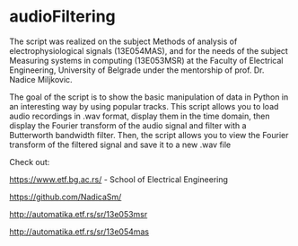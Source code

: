 # audioFiltering

The script was realized on the subject Methods of analysis of electrophysiological signals (13E054MAS), and for the needs of the subject Measuring systems in computing
(13E053MSR) at the Faculty of Electrical Engineering, University of Belgrade under the mentorship of prof. Dr. Nadice Miljkovic. 

The goal of the script is to show the basic manipulation of data in Python in an interesting way by using popular tracks.
This script allows you to load audio recordings in .wav format, display them in the time domain, then display the Fourier transform of the audio signal and filter with a Butterworth bandwidth filter. Then, the script allows you to view the Fourier transform of the filtered signal and save it to a new .wav file

Check out:

https://www.etf.bg.ac.rs/ - School of Electrical Engineering

https://github.com/NadicaSm/

http://automatika.etf.rs/sr/13e053msr

http://automatika.etf.rs/sr/13e054mas

